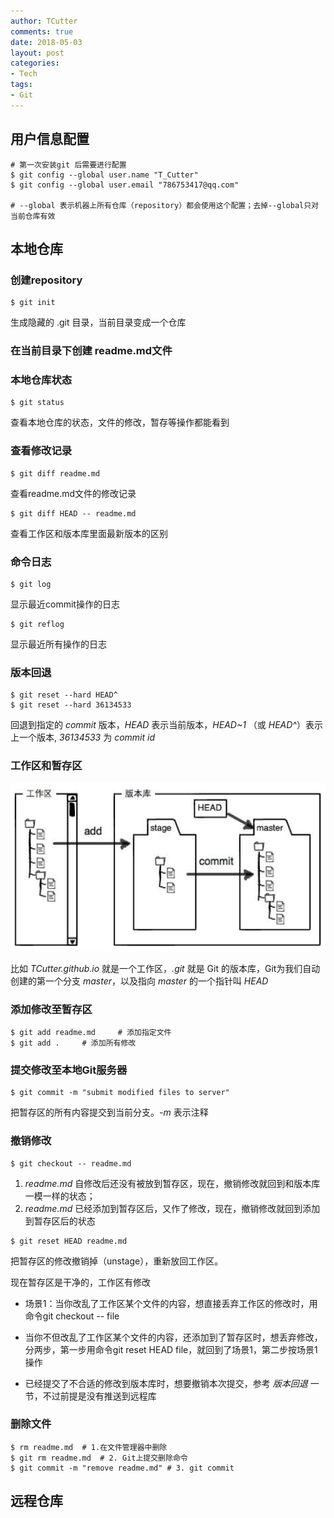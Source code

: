 ```yaml
---
author: TCutter
comments: true
date: 2018-05-03
layout: post
categories:
- Tech
tags:
- Git
---
```


## 用户信息配置
```
# 第一次安装git 后需要进行配置
$ git config --global user.name "T_Cutter"
$ git config --global user.email "786753417@qq.com"

# --global 表示机器上所有仓库（repository）都会使用这个配置；去掉--global只对当前仓库有效
```

## 本地仓库
### 创建repository
```
$ git init   
```
生成隐藏的 .git 目录，当前目录变成一个仓库

### 在当前目录下创建 readme.md文件

### 本地仓库状态
```
$ git status
```
查看本地仓库的状态，文件的修改，暂存等操作都能看到

### 查看修改记录
```
$ git diff readme.md
```
查看readme.md文件的修改记录

```
$ git diff HEAD -- readme.md
```
查看工作区和版本库里面最新版本的区别

### 命令日志
```
$ git log 
```
显示最近commit操作的日志

```
$ git reflog
```
显示最近所有操作的日志

### 版本回退
```
$ git reset --hard HEAD^
$ git reset --hard 36134533
```
回退到指定的 *commit* 版本，*HEAD* 表示当前版本，*HEAD~1* （或 *HEAD^*）表示上一个版本, *36134533* 为 *commit id*

### 工作区和暂存区

![工作区和暂存区示意图](../images/other/stage.PNG)

比如 *TCutter.github.io* 就是一个工作区，*.git* 就是 Git 的版本库，Git为我们自动创建的第一个分支 *master*，以及指向 *master* 的一个指针叫 *HEAD*

### 添加修改至暂存区
```
$ git add readme.md     # 添加指定文件
$ git add .     # 添加所有修改
``` 

### 提交修改至本地Git服务器
```
$ git commit -m "submit modified files to server"
```
把暂存区的所有内容提交到当前分支。*-m* 表示注释

### 撤销修改
```
$ git checkout -- readme.md
```
1. *readme.md* 自修改后还没有被放到暂存区，现在，撤销修改就回到和版本库一模一样的状态；
2. *readme.md* 已经添加到暂存区后，又作了修改，现在，撤销修改就回到添加到暂存区后的状态

```
$ git reset HEAD readme.md
```
把暂存区的修改撤销掉（unstage），重新放回工作区。

现在暂存区是干净的，工作区有修改


- 场景1：当你改乱了工作区某个文件的内容，想直接丢弃工作区的修改时，用命令git checkout -- file

- 当你不但改乱了工作区某个文件的内容，还添加到了暂存区时，想丢弃修改，分两步，第一步用命令git reset HEAD file，就回到了场景1，第二步按场景1操作

- 已经提交了不合适的修改到版本库时，想要撤销本次提交，参考 *版本回退* 一节，不过前提是没有推送到远程库

### 删除文件
```
$ rm readme.md  # 1.在文件管理器中删除
$ git rm readme.md  # 2. Git上提交删除命令
$ git commit -m "remove readme.md" # 3. git commit
```

## 远程仓库
